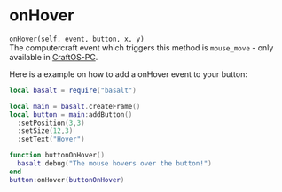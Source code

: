# onHover

`onHover(self, event, button, x, y)`<br>
The computercraft event which triggers this method is `mouse_move` - only available in [CraftOS-PC](https://www.craftos-pc.cc).

Here is a example on how to add a onHover event to your button:

```lua
local basalt = require("basalt")

local main = basalt.createFrame()
local button = main:addButton()
  :setPosition(3,3)
  :setSize(12,3)
  :setText("Hover")

function buttonOnHover()
  basalt.debug("The mouse hovers over the button!")
end
button:onHover(buttonOnHover)
```
